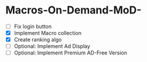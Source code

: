 # Macros-On-Demand-MoD-

- [ ] Fix login button
- [x] Implement Macro collection
- [x] Create ranking algo      
- [ ] Optional: Implement Ad Display
- [ ] Optional: Implement Premium AD-Free Version
